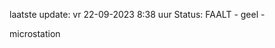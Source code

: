 laatste update: 
vr 22-09-2023  8:38   uur 
Status: FAALT - geel - 
<div class="service Y">microstation</div>